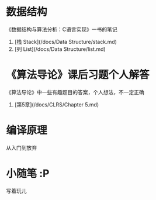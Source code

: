 # 数据结构

《数据结构与算法分析：C语言实现》一书的笔记

1. [栈 Stack](/docs/Data Structure/stack.md)
2. [列 List](/docs/Data Structure/list.md)

# 《算法导论》课后习题个人解答

《算法导论》中一些有趣题目的答案，个人想法，不一定正确

1. [第5章](/docs/CLRS/Chapter 5.md)

# 编译原理

从入门到放弃

# 小随笔 :P

写着玩儿
